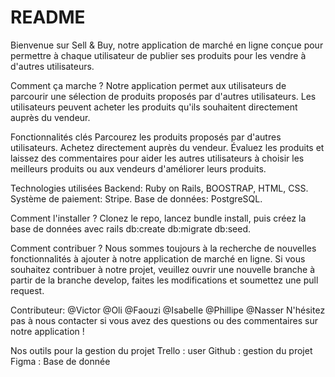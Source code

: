 # README

Bienvenue sur Sell & Buy, notre application de marché en ligne conçue pour permettre à chaque utilisateur de publier ses produits pour les vendre à d'autres utilisateurs.

Comment ça marche ?
Notre application permet aux utilisateurs de parcourir une sélection de produits proposés par d'autres utilisateurs. Les utilisateurs peuvent acheter les produits qu'ils souhaitent directement auprès du vendeur.

Fonctionnalités clés
Parcourez les produits proposés par d'autres utilisateurs. Achetez directement auprès du vendeur. Évaluez les produits et laissez des commentaires pour aider les autres utilisateurs à choisir les meilleurs produits ou aux vendeurs d'améliorer leurs produits.

Technologies utilisées
Backend: Ruby on Rails, BOOSTRAP, HTML, CSS. Système de paiement: Stripe. Base de données: PostgreSQL.

Comment l'installer ?
Clonez le repo, lancez bundle install, puis créez la base de données avec rails db:create db:migrate db:seed.

Comment contribuer ?
Nous sommes toujours à la recherche de nouvelles fonctionnalités à ajouter à notre application de marché en ligne. Si vous souhaitez contribuer à notre projet, veuillez ouvrir une nouvelle branche à partir de la branche develop, faites les modifications et soumettez une pull request.

Contributeur:
@Victor
@Oli
@Faouzi
@Isabelle
@Phillipe
@Nasser
N'hésitez pas à nous contacter si vous avez des questions ou des commentaires sur notre application !

Nos outils pour la gestion du projet
Trello : user
Github : gestion du projet
Figma : Base de donnée
